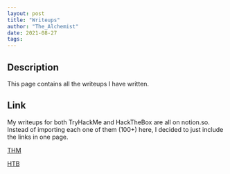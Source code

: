 ```yaml
---
layout: post
title: "Writeups"
author: "The_Alchemist"
date: 2021-08-27
tags:
---
```


## Description

This page contains all the writeups I have written.

## Link

My writeups for both TryHackMe and HackTheBox are all on notion.so. Instead of importing each one of them (100+) here, I decided to just include the links in one page.

[THM](https://www.notion.so/TryHackMe-6edbe9d5c7714aef9da4af8886c503b9)

[HTB](https://www.notion.so/HackTheBox-87b531363a0344719654bcfe080f5762)